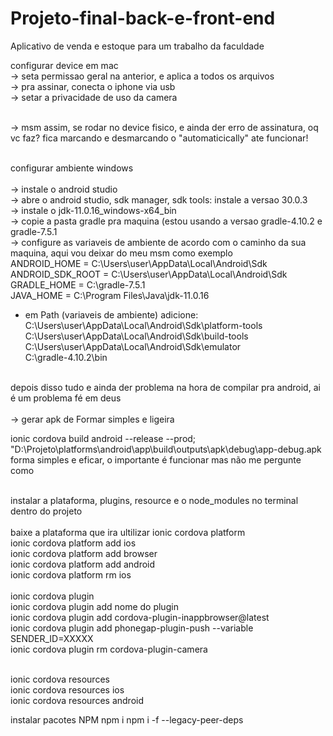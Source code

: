 # Projeto-final-back-e-front-end
Aplicativo de venda e estoque para um trabalho da faculdade

configurar device em mac
<br>
 -> seta permissao geral na anterior, e aplica a todos os arquivos <br>
 -> pra assinar, conecta o iphone via usb <br>
 -> setar a privacidade de uso da camera <br>
<br>

 -> msm assim, se rodar no device fisico, e ainda der erro de assinatura, oq vc faz? fica marcando e desmarcando o "automaticically" ate funcionar! <br>
<br>

configurar ambiente windows<br>
<br>
-> instale o android studio <br>
-> abre o android studio, sdk manager, sdk tools: instale a versao 30.0.3 <br>
-> instale o jdk-11.0.16_windows-x64_bin <br>
-> copie a pasta gradle pra maquina (estou usando a versao gradle-4.10.2 e gradle-7.5.1 <br>
-> configure as variaveis de ambiente de acordo com o caminho da sua maquina, aqui vou deixar do meu msm como exemplo <br>
ANDROID_HOME = C:\Users\user\AppData\Local\Android\Sdk <br>
ANDROID_SDK_ROOT = C:\Users\user\AppData\Local\Android\Sdk <br>
GRADLE_HOME = C:\gradle-7.5.1 <br>
JAVA_HOME = C:\Program Files\Java\jdk-11.0.16 <br>

- em Path (variaveis de ambiente) adicione: <br>
C:\Users\user\AppData\Local\Android\Sdk\platform-tools <br>
C:\Users\user\AppData\Local\Android\Sdk\build-tools <br>
C:\Users\user\AppData\Local\Android\Sdk\emulator <br>
C:\gradle-4.10.2\bin <br>
<br>
depois disso tudo e ainda der problema na hora de compilar pra android, ai é um problema fé em deus <br>
<br>
-> gerar apk de Formar simples e ligeira  <br>

ionic cordova build android --release --prod; <br>
"D:\Projeto\platforms\android\app\build\outputs\apk\debug\app-debug.apk <br>
forma simples e eficar, o importante é funcionar mas não me pergunte como  <br>

<br>
instalar a plataforma, plugins, resource e o node_modules no terminal dentro do projeto <br>

<br> 
baixe a plataforma que ira ultilizar
ionic cordova platform <br>
ionic cordova platform add ios <br>
ionic cordova platform add browser <br>
ionic cordova platform add android <br>
ionic cordova platform rm ios <br>

<br>
ionic cordova plugin <br>
ionic cordova plugin add nome do plugin <br> 
ionic cordova plugin add cordova-plugin-inappbrowser@latest <br>
ionic cordova plugin add phonegap-plugin-push --variable SENDER_ID=XXXXX <br>
ionic cordova plugin rm cordova-plugin-camera <br>
<br>

ionic cordova resources <br> 
ionic cordova resources ios <br>
ionic cordova resources android <br>

instalar pacotes NPM
npm i
npm i -f --legacy-peer-deps


